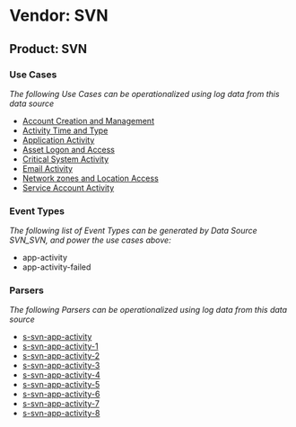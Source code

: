 Vendor: SVN
===========
Product: SVN
------------

### Use Cases

_The following Use Cases can be operationalized using log data from this data source_

* [Account Creation and Management](../UseCases/usecase_account_creation_and_management.md)
* [Activity Time  and Type](../UseCases/usecase_activity_time__and_type.md)
* [Application Activity](../UseCases/usecase_application_activity.md)
* [Asset Logon and Access](../UseCases/usecase_asset_logon_and_access.md)
* [Critical System Activity](../UseCases/usecase_critical_system_activity.md)
* [Email Activity](../UseCases/usecase_email_activity.md)
* [Network zones and Location Access](../UseCases/usecase_network_zones_and_location_access.md)
* [Service Account Activity](../UseCases/usecase_service_account_activity.md)


### Event Types

_The following list of Event Types can be generated by Data Source SVN_SVN, and power the use cases above:_

- app-activity
- app-activity-failed


### Parsers

_The following Parsers can be operationalized using log data from this data source_

* [s-svn-app-activity](../Parsers/parserContent_s-svn-app-activity.md)
* [s-svn-app-activity-1](../Parsers/parserContent_s-svn-app-activity-1.md)
* [s-svn-app-activity-2](../Parsers/parserContent_s-svn-app-activity-2.md)
* [s-svn-app-activity-3](../Parsers/parserContent_s-svn-app-activity-3.md)
* [s-svn-app-activity-4](../Parsers/parserContent_s-svn-app-activity-4.md)
* [s-svn-app-activity-5](../Parsers/parserContent_s-svn-app-activity-5.md)
* [s-svn-app-activity-6](../Parsers/parserContent_s-svn-app-activity-6.md)
* [s-svn-app-activity-7](../Parsers/parserContent_s-svn-app-activity-7.md)
* [s-svn-app-activity-8](../Parsers/parserContent_s-svn-app-activity-8.md)
